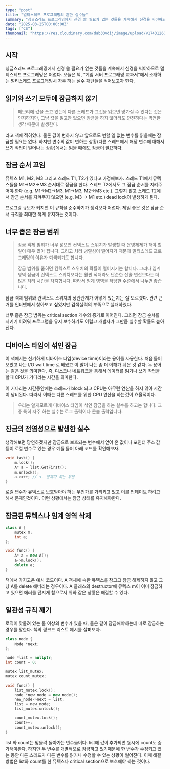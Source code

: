 ```yaml
---
type: "post"
title: "멀티스레드 프로그래밍의 흔한 실수들"
summary: "싱글스레드 프로그래밍에서 신경 쓸 필요가 없는 것들을 계속해서 신경을 써야하므로 멀티스레드 프로그래밍은 어렵다. 오늘은 책, “게임 서버 프로그래밍 교과서”에서 소개하는 멀티스레드 프로그래밍시 자주 하는 실수 패턴들을 적어보고자 한다."
date: "2025-03-25T00:00:00Z"
tags: ["CS"]
thumbnail: "https://res.cloudinary.com/dab33vdij/image/upload/v1743126300/IMG_0395_vrwb6o.jpg"
---
```


## 시작

싱글스레드 프로그래밍에서 신경 쓸 필요가 없는 것들을 계속해서 신경을 써야하므로 멀티스레드 프로그래밍은 어렵다. 오늘은 책, “게임 서버 프로그래밍 교과서”에서 소개하는 멀티스레드 프로그래밍시 자주 하는 실수 패턴들을 적어보고자 한다.

## 읽기와 쓰기 모두에 잠금하지 않기

> 메모리에 값을 쓰고 있는데 다른 스레드가 그것을 읽으면 망가질 수 있다는 것은 인지하지만, 그냥 값을 읽고만 있으면 잠금을 하지 않더라도 안전하다는 막연한 생각 때문에 발생한다.

라고 책에 적혀있다. 물론 값이 변하지 않고 앞으로도 변할 일 없는 변수를 읽을때는 잠금할 필요는 없다. 하지만 변수의 값이 변하는 상황(다른 스레드에서 해당 변수에 대해서 쓰기 작업이 일어나는 상황)에서는 읽을 때에도 잠금이 필요하다.

## 잠금 순서 꼬임

뮤텍스 M1, M2, M3 그리고 스레드 T1, T2가 있다고 가정해보자. 스레드 T1에서 뮤텍스들을 M1→M2→M3 순서대로 잠금을 한다. 스레드 T2에서도 그 잠금 순서를 지켜주어야 한다 (e.g. M1→M2→M3, M1→M3, M2→M3 etc.). 그렇지 않고 스레드 T2에서 잠금 순서를 지켜주지 않으면 (e.g. M3 → M1 etc.) dead lock이 발생하게 된다.

프로그램 규모가 커지면 이 규칙을 준수하기가 생각보다 어렵다. 제일 좋은 것은 잠금 순서 규칙을 최대한 적게 유지하는 것이다.

## 너무 좁은 잠금 범위

> 잠금 객체 범위가 너무 넓으면 컨텍스트 스위치가 발생할 때 운영체제가 해야 할 일이 매우 많아 집니다. 그리고 처리 병렬성이 떨어지기 때문에 멀티스레드 프로그래밍의 이유가 퇴색되기도 합니다.
>
> 잠금 범위를 좁히면 컨텍스트 스위치의 확률이 떨어지기는 합니다. 그러나 임계 영역 잠금이 컨텍스트 스위치보다는 훨씬 적더라도 단순한 산술 연산보다는 더 많은 처리 시간을 차지합니다. 따라서 임계 영역을 적당한 수준에서 나누면 좋습니다.

잠금 객체 범위와 컨텍스트 스위치의 상관관계가 어떻게 있는지는 잘 모르겠다. 관련 근거를 인터넷에서 찾아보고 싶었지만 검색실력의 부족으로 실패하였다.

너무 좁은 잠금 범위는 critical section 개수의 증가로 이어진다. 그러면 잠금 순서를 지키기 어려워 프로그램을 유지 보수하기도 어렵고 개발자가 그만큼 실수할 확률도 높아진다.

## 디바이스 타임이 섞인 잠금

이 책에서는 신기하게 디바이스 타임(device time)이라는 용어를 사용한다. 처음 들어보았고 나는 I/O wait time 로 배웠고 이 말이 나는 좀 더 이해가 쉬운 것 같다. 두 용어는 같은 것을 의미한다. 즉, 디스크나 네트워크을 통해서 데이터를 읽기나 쓰기 작업을 할때 CPU가 기다리는 시간을 의미한다.

이 기다리는 시간동안에는 스레드가 block 되고 CPU는 아무런 연산을 하지 않아 시간이 낭비된다. 따라서 이때는 다른 스레드를 위한 CPU 연산을 하는것이 효울적이다.

> 우리는 알게모르게 디바이스 타임이 섞인 잠금을 하는 실수를 하고는 합니다. 그중 특히 자주 하는 실수는 로그 출력이나 콘솔 출력입니다.

## 잔금의 전염성으로 발생한 실수

생각해보면 당연하겠지만 잠금으로 보호되는 변수에서 얻어 온 값이나 포인터 주소 값 등이 로컬 변수로 있는 경우 예들 들어 아래 코드를 확인해보자.

```c++
void task() {
	m.lock();
	A* a = list.GetFirst();
	m.unlock();
	a->x++; // <- 문제가 되는 부분
}
```

로컬 변수가 뮤텍스로 보호받아야 하는 무언가를 가리키고 있고 이를 업데이트 하려고 해서 문제인것이다. 이런 상황에서는 잠금 상태를 유지해야한다.

## 잠금된 뮤텍스나 임계 영역 삭제

```c++
class A {
	mutex m;
	int a;
};

void func() {
	A* a = new A();
	a->m.lock();
	delete a;
}
```

책에서 가지고온 예시 코드이다. A 객체에 속한 뮤텍스를 잠그고 잠금 해제하지 않고 그냥 A를 delete 해버리는 경우이다. A 클래스의 destructor에 뮤텍스 m이 이미 잠금하고 있으면 에러를 던지게 함으로서 위와 같은 상황은 해결할 수 있다.

## 일관성 규칙 깨기

로직이 맞물려 있는 둘 이상의 변수가 있을 때, 둘은 같이 잠금해야하는데 따로 잠금하는 경우를 말한다. 책의 링크드 리스트 예시를 살펴보자.

```c++
class node {
	Node *next;
};

node *list = nullptr;
int count = 0;

mutex list_mutex;
mutex count_mutex;

void func() {
	list_mutex.lock();
	node *new_node = new node();
	new_node->next = list;
	list = new_node;
	list_mutex.unlock();

	count_mutex.lock();
	count++;
	count_mutex.unlock();
}
```

list 와 count는 맞물려 돌아가는 변수들이다. list에 값이 추가되면 동시에 count도 증가해야한다. 하지만 두 변수를 개별적으로 잠금하고 있기때문에 한 변수가 수정되고 있는 동안 다른 스레드가 다른 변수를 읽거나 수정할 수 있는 상황이 벌어진다. 이때 해결 방법은 list와 count를 한 뮤텍스나 critical section으로 보호해야 하는 것이다.
